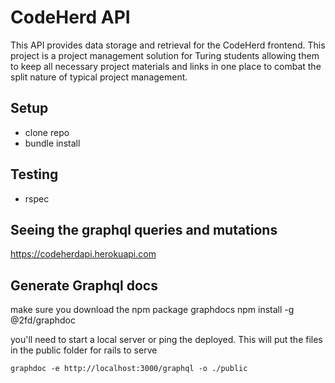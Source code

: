 # CodeHerd API

This API provides data storage and retrieval for the CodeHerd frontend. This project is a project management solution for Turing students allowing them to keep all necessary project materials and links in one place to combat the split nature of typical project management.

## Setup

- clone repo
- bundle install

## Testing

- rspec

## Seeing the graphql queries and mutations

https://codeherdapi.herokuapi.com

## Generate Graphql docs

make sure you download the npm package graphdocs npm install -g @2fd/graphdoc

you'll need to start a local server or ping the deployed. This will put the files in the public folder for rails to serve

```
graphdoc -e http://localhost:3000/graphql -o ./public
```

